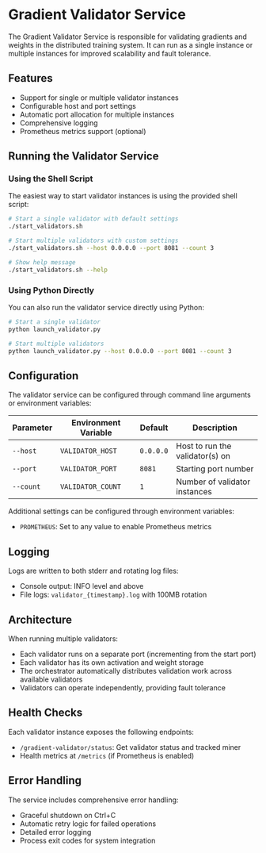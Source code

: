 # Gradient Validator Service

The Gradient Validator Service is responsible for validating gradients and weights in the distributed training system. It can run as a single instance or multiple instances for improved scalability and fault tolerance.

## Features

- Support for single or multiple validator instances
- Configurable host and port settings
- Automatic port allocation for multiple instances
- Comprehensive logging
- Prometheus metrics support (optional)

## Running the Validator Service

### Using the Shell Script

The easiest way to start validator instances is using the provided shell script:

```bash
# Start a single validator with default settings
./start_validators.sh

# Start multiple validators with custom settings
./start_validators.sh --host 0.0.0.0 --port 8081 --count 3

# Show help message
./start_validators.sh --help
```

### Using Python Directly

You can also run the validator service directly using Python:

```bash
# Start a single validator
python launch_validator.py

# Start multiple validators
python launch_validator.py --host 0.0.0.0 --port 8081 --count 3
```

## Configuration

The validator service can be configured through command line arguments or environment variables:

| Parameter | Environment Variable | Default | Description |
|-----------|---------------------|---------|-------------|
| `--host`  | `VALIDATOR_HOST`    | `0.0.0.0` | Host to run the validator(s) on |
| `--port`  | `VALIDATOR_PORT`    | `8081`    | Starting port number |
| `--count` | `VALIDATOR_COUNT`   | `1`       | Number of validator instances |

Additional settings can be configured through environment variables:
- `PROMETHEUS`: Set to any value to enable Prometheus metrics

## Logging

Logs are written to both stderr and rotating log files:
- Console output: INFO level and above
- File logs: `validator_{timestamp}.log` with 100MB rotation

## Architecture

When running multiple validators:
- Each validator runs on a separate port (incrementing from the start port)
- Each validator has its own activation and weight storage
- The orchestrator automatically distributes validation work across available validators
- Validators can operate independently, providing fault tolerance

## Health Checks

Each validator instance exposes the following endpoints:
- `/gradient-validator/status`: Get validator status and tracked miner
- Health metrics at `/metrics` (if Prometheus is enabled)

## Error Handling

The service includes comprehensive error handling:
- Graceful shutdown on Ctrl+C
- Automatic retry logic for failed operations
- Detailed error logging
- Process exit codes for system integration
